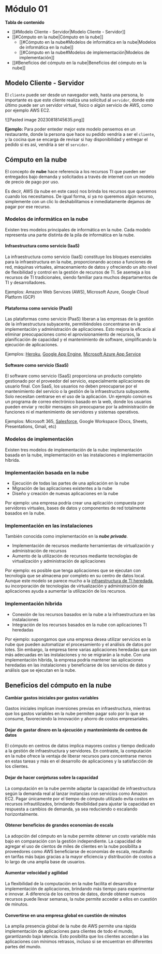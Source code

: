 # Módulo 01

**Tabla de contenido**

- [[#Modelo Cliente - Servidor|Modelo Cliente - Servidor]]
- [[#Cómputo en la nube|Cómputo en la nube]]
	- [[#Cómputo en la nube#Modelos de informática en la nube|Modelos de informática en la nube]]
	- [[#Cómputo en la nube#Modelos de implementación|Modelos de implementación]]
- [[#Beneficios del cómputo en la nube|Beneficios del cómputo en la nube]]
## Modelo Cliente - Servidor

El `cliente` puede ser desde un navegador web, hasta una persona, lo importante es que este cliente realiza una solicitud al `servidor`, donde este último puede ser un servidor virtual, físico o algún servicio de AWS, como por ejemplo AWS EC2.

![[Pasted image 20230818145635.png]]

**Ejemplo:** Para poder enteder mejor este modelo pensemos en un restaurante, donde la persona que hace su pedido vendría a ser el `cliente`, y la cocina que se encarga de revisar si hay disponibilidad y entregar el pedido si es así, vendría a ser el `servidor`.

## Cómputo en la nube

El concepto de **nube** hace referencia a los recursos TI que pueden ser entregados bajo demanda y solicitados a través de internet con un modelo de precio de pago por uso.

Es decir, AWS (la nube en este caso) nos brinda los recursos que queremos cuando los necesitamos. De igual forma, si ya no queremos algún recurso, simplemente con un clic lo deshabilitamos e inmediatamente dejamos de pagar por ese recurso.

### Modelos de informática en la nube

Existen tres modelos principales de informática en la nube. Cada modelo representa una parte distinta de la pila de informática en la nube.

#### Infraestructura como servicio (IaaS)

La infraestructura como servicio (IaaS) constituye los bloques esenciales para la infraestructura en la nube, proporcionando acceso a funciones de red, máquinas virtuales, almacenamiento de datos y ofreciendo un alto nivel de flexibilidad y control en la gestión de recursos de TI. Se asemeja a los recursos de TI tradicionales, siendo familiar para muchos departamentos de TI y desarrolladores.

Ejemplos: Amazon Web Services (AWS), Microsoft Azure, Google Cloud Platform (GCP)

#### Plataforma como servicio (PaaS)

Las plataformas como servicio (PaaS) liberan a las empresas de la gestión de la infraestructura subyacente, permitiéndoles concentrarse en la implementación y administración de aplicaciones. Esto mejora la eficacia al eliminar preocupaciones como el aprovisionamiento de recursos, la planificación de capacidad y el mantenimiento de software, simplificando la ejecución de aplicaciones.

Ejemplos: [Heroku](https://www.heroku.com/what), [Google App Engine](https://cloud.google.com/appengine?hl=es-419), [Microsoft Azure App Service](https://learn.microsoft.com/es-es/azure/app-service/overview)
#### Software como servicio (SaaS)

El software como servicio (SaaS) proporciona un producto completo gestionado por el proveedor del servicio, especialmente aplicaciones de usuario final. Con SaaS, los usuarios no deben preocuparse por el mantenimiento del servicio o la gestión de la infraestructura subyacente. Solo necesitan centrarse en el uso de la aplicación. Un ejemplo común es un programa de correo electrónico basado en la web, donde los usuarios pueden enviar y recibir mensajes sin preocuparse por la administración de funciones ni el mantenimiento de servidores y sistemas operativos.

Ejemplos: Microsoft 365, [Salesforce](https://www.salesforce.com/mx/products/what-is-salesforce/), Google Workspace (Docs, Sheets, Presentations, Gmail, etc)
### Modelos de implementación

Existen tres modelos de implementación de la nube: implementación basada en la nube, implementación en las instalaciones e implementación híbrida.

### Implementación basada en la nube

- Ejecución de todas las partes de una aplicación en la nube
- Migración de las aplicaciones existentes a la nube
- Diseño y creación de nuevas aplicaciones en la nube

Por ejemplo: una empresa podría crear una aplicación compuesta por servidores virtuales, bases de datos y componentes de red totalmente basados en la nube.

### Implementación en las instalaciones

También conocida como implementación en la ***nube privada***.

- Implementación de recursos mediante herramientas de virtualización y administración de recursos
- Aumento de la utilización de recursos mediante tecnologías de virtualización y administración de aplicaciones

Por ejemplo: es posible que tenga aplicaciones que se ejecutan con tecnología que se almacena por completo en su centro de datos local. Aunque este modelo se parece mucho a la [infraestructura de TI heredada](https://blog-es.lac.tdsynnex.com/infraestructura-heredada-por-que-puede-costar-muy-caro-y-como-solucionar-el-problema), su incorporación de tecnologías de virtualización y administración de aplicaciones ayuda a aumentar la utilización de los recursos.
### Implementación híbrida

- Conexión de los recursos basados en la nube a la infraestructura en las instalaciones
- Integración de los recursos basados en la nube con aplicaciones TI heredadas

Por ejemplo: supongamos que una empresa desea utilizar servicios en la nube que pueden automatizar el procesamiento y el análisis de datos por lotes. Sin embargo, la empresa tiene varias aplicaciones heredadas que son más adecuadas en las instalaciones y no se migrarán a la nube. Con una implementación híbrida, la empresa podría mantener las aplicaciones heredadas en las instalaciones y beneficiarse de los servicios de datos y análisis que se ejecutan en la nube.

## Beneficios del cómputo en la nube

#### Cambiar gastos iniciales por gastos variables

Gastos iniciales implican inversiones previas en infraestructura, mientras que los gastos variables en la nube permiten pagar solo por lo que se consume, favoreciendo la innovación y ahorro de costos empresariales.

####  Dejar de gastar dinero en la ejecución y mantenimiento de centros de datos

El cómputo en centros de datos implica mayores costos y tiempo dedicado a la gestión de infraestructura y servidores. En contraste, la computación en la nube ofrece la ventaja de liberar recursos para concentrarse menos en estas tareas y más en el desarrollo de aplicaciones y la satisfacción de los clientes.

#### Dejar de hacer conjeturas sobre la capacidad
  
La computación en la nube permite adaptar la capacidad de infraestructura según la demanda real al lanzar instancias con servicios como Amazon EC2. Pagar únicamente por el tiempo de cómputo utilizado evita costos en recursos infrautilizados, brindando flexibilidad para ajustar la capacidad en respuesta a cambios de demanda, ya sea reduciendo o escalando horizontalmente.

#### Obtener beneficios de grandes economías de escala

La adopción del cómputo en la nube permite obtener un costo variable más bajo en comparación con la gestión independiente. La capacidad de agregar el uso de cientos de miles de clientes en la nube posibilita a proveedores como AWS beneficiarse de economías de escala, resultando en tarifas más bajas gracias a la mayor eficiencia y distribución de costos a lo largo de una amplia base de usuarios.
#### Aumentar velocidad y agilidad

La flexibilidad de la computación en la nube facilita el desarrollo e implementación de aplicaciones, brindando más tiempo para experimentar e innovar. A diferencia de los centros de datos, donde obtener nuevos recursos puede llevar semanas, la nube permite acceder a ellos en cuestión de minutos.

#### Convertirse en una empresa global en cuestión de minutos
  
La amplia presencia global de la nube de AWS permite una rápida implementación de aplicaciones para clientes de todo el mundo, garantizando baja latencia. Esto posibilita que los clientes accedan a las aplicaciones con mínimos retrasos, incluso si se encuentran en diferentes partes del mundo. 